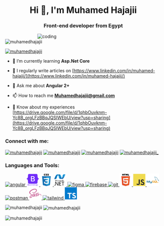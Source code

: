<h1 align="center">Hi 👋, I'm Muhamed Hajajii</h1>
<h3 align="center">Front-end developer from Egypt</h3>
<img width="400" alt="coding" align="right" src="https://cdn.codechef.com/images/home/coding_boy.svg" />
<p align="left"> <img src="https://komarev.com/ghpvc/?username=muhamedhajajii&label=Profile%20views&color=0e75b6&style=flat" alt="muhamedhajajii" /> </p>

<p align="left"> <a href="https://twitter.com/muhamedhajajii" target="blank"><img src="https://img.shields.io/twitter/follow/muhamedhajajii?logo=twitter&style=for-the-badge" alt="muhamedhajajii" /></a> </p>

- 🌱 I’m currently learning **Asp.Net Core**

- 📝 I regularly write articles on [https://www.linkedin.com/in/muhamed-hajajii/](https://www.linkedin.com/in/muhamed-hajajii/)

- 💬 Ask me about **Angular 2+**

- 📫 How to reach me **Muhamedhajajii@gmail.com**

- 📄 Know about my experiences [https://drive.google.com/file/d/1qhbOuvknm-Yc8B_orgLFzBBqJQSIWEbU/view?usp=sharing](https://drive.google.com/file/d/1qhbOuvknm-Yc8B_orgLFzBBqJQSIWEbU/view?usp=sharing)

<h3 align="left">Connect with me:</h3>
<p align="left">
<a href="https://twitter.com/muhamedhajajii" target="blank"><img align="center" src="https://raw.githubusercontent.com/rahuldkjain/github-profile-readme-generator/master/src/images/icons/Social/twitter.svg" alt="muhamedhajajii" height="30" width="40" /></a>
<a href="https://linkedin.com/in/muhamedhajajii" target="blank"><img align="center" src="https://raw.githubusercontent.com/rahuldkjain/github-profile-readme-generator/master/src/images/icons/Social/linked-in-alt.svg" alt="muhamedhajajii" height="30" width="40" /></a>
<a href="https://fb.com/muhamedhajajii" target="blank"><img align="center" src="https://raw.githubusercontent.com/rahuldkjain/github-profile-readme-generator/master/src/images/icons/Social/facebook.svg" alt="muhamedhajajii" height="30" width="40" /></a>
<a href="https://instagram.com/muhamedhajajii_" target="blank"><img align="center" src="https://raw.githubusercontent.com/rahuldkjain/github-profile-readme-generator/master/src/images/icons/Social/instagram.svg" alt="muhamedhajajii_" height="30" width="40" /></a>
</p>

<h3 align="left">Languages and Tools:</h3>
<p align="left"> <a href="https://angular.io" target="_blank" rel="noreferrer"> <img src="https://angular.io/assets/images/logos/angular/angular.svg" alt="angular" width="40" height="40"/> </a> <a href="https://getbootstrap.com" target="_blank" rel="noreferrer"> <img src="https://raw.githubusercontent.com/devicons/devicon/master/icons/bootstrap/bootstrap-plain-wordmark.svg" alt="bootstrap" width="40" height="40"/> </a> <a href="https://www.w3schools.com/css/" target="_blank" rel="noreferrer"> <img src="https://raw.githubusercontent.com/devicons/devicon/master/icons/css3/css3-original-wordmark.svg" alt="css3" width="40" height="40"/> </a> <a href="https://dotnet.microsoft.com/" target="_blank" rel="noreferrer"> <img src="https://raw.githubusercontent.com/devicons/devicon/master/icons/dot-net/dot-net-original-wordmark.svg" alt="dotnet" width="40" height="40"/> </a> <a href="https://www.figma.com/" target="_blank" rel="noreferrer"> <img src="https://www.vectorlogo.zone/logos/figma/figma-icon.svg" alt="figma" width="40" height="40"/> </a> <a href="https://firebase.google.com/" target="_blank" rel="noreferrer"> <img src="https://www.vectorlogo.zone/logos/firebase/firebase-icon.svg" alt="firebase" width="40" height="40"/> </a> <a href="https://git-scm.com/" target="_blank" rel="noreferrer"> <img src="https://www.vectorlogo.zone/logos/git-scm/git-scm-icon.svg" alt="git" width="40" height="40"/> </a> <a href="https://www.w3.org/html/" target="_blank" rel="noreferrer"> <img src="https://raw.githubusercontent.com/devicons/devicon/master/icons/html5/html5-original-wordmark.svg" alt="html5" width="40" height="40"/> </a> <a href="https://developer.mozilla.org/en-US/docs/Web/JavaScript" target="_blank" rel="noreferrer"> <img src="https://raw.githubusercontent.com/devicons/devicon/master/icons/javascript/javascript-original.svg" alt="javascript" width="40" height="40"/> </a> <a href="https://www.mysql.com/" target="_blank" rel="noreferrer"> <img src="https://raw.githubusercontent.com/devicons/devicon/master/icons/mysql/mysql-original-wordmark.svg" alt="mysql" width="40" height="40"/> </a> <a href="https://postman.com" target="_blank" rel="noreferrer"> <img src="https://www.vectorlogo.zone/logos/getpostman/getpostman-icon.svg" alt="postman" width="40" height="40"/> </a> <a href="https://sass-lang.com" target="_blank" rel="noreferrer"> <img src="https://raw.githubusercontent.com/devicons/devicon/master/icons/sass/sass-original.svg" alt="sass" width="40" height="40"/> </a> <a href="https://tailwindcss.com/" target="_blank" rel="noreferrer"> <img src="https://www.vectorlogo.zone/logos/tailwindcss/tailwindcss-icon.svg" alt="tailwind" width="40" height="40"/> </a> <a href="https://www.typescriptlang.org/" target="_blank" rel="noreferrer"> <img src="https://raw.githubusercontent.com/devicons/devicon/master/icons/typescript/typescript-original.svg" alt="typescript" width="40" height="40"/> </a> </p>

<p><img align="left" src="https://github-readme-stats.vercel.app/api/top-langs?username=muhamedhajajii&show_icons=true&locale=en&layout=compact" alt="muhamedhajajii" /></p>

<p>&nbsp;<img align="center" src="https://github-readme-stats.vercel.app/api?username=muhamedhajajii&show_icons=true&locale=en" alt="muhamedhajajii" /></p>

<p><img align="center" src="https://github-readme-streak-stats.herokuapp.com/?user=muhamedhajajii&" alt="muhamedhajajii" /></p>

